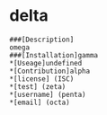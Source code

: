 # delta
    ###[Description]
    omega
    ###[Installation]gamma
    *[Useage]undefined
    *[Contribution]alpha
    *[license] (ISC)
    *[test] (zeta)
    *[username] (penta)
    *[email] (octa)
    
